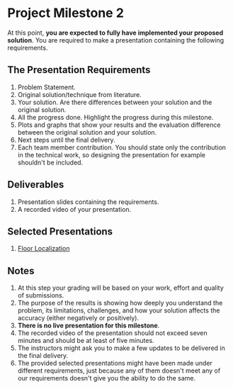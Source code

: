 # Project Milestone 2

At this point, **you are expected to fully have implemented your proposed solution**. You are required to make a presentation containing the following requirements.

## The Presentation Requirements

1. Problem Statement.
2. Original solution/technique from literature.
3. Your solution. Are there differences between your solution and the original solution.
4. All the progress done. Highlight the progress during this milestone.
5. Plots and graphs that show your results and the evaluation difference between the original solution and your solution.
6. Next steps until the final delivery.
7. Each team member contribution. You should state only the contribution in the technical work, so designing the presentation for example shouldn't be included.

## Deliverables

1. Presentation slides containing the requirements.
2. A recorded video of your presentation.

## Selected Presentations

1. [Floor Localization](https://drive.google.com/file/d/1dqkRbdKbRJSDNGTgoVtCUsU085Yrt57N/view?usp=sharing)

## Notes

1. At this step your grading will be based on your work, effort and quality of submissions.
2. The purpose of the results is showing how deeply you understand the problem, its limitations, challenges, and how your solution affects the accuracy (either negatively or positively).
3. **There is no live presentation for this milestone**.
4. The recorded video of the presentation should not exceed seven minutes and should be at least of five minutes.
5. The instructors might ask you to make a few updates to be delivered in the final delivery.
6. The provided selected presentations might have been made under different requirements, just because any of them doesn't meet any of our requirements doesn't give you the ability to do the same.
